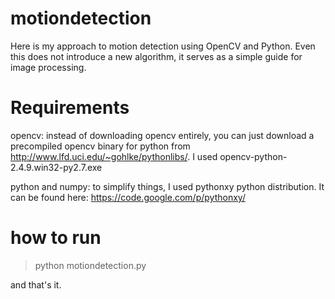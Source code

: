 motiondetection
===============

Here is my approach to motion detection using OpenCV and Python. Even this does not introduce a new algorithm, it serves as a simple guide for image processing.


Requirements
============

opencv: instead of downloading opencv entirely, you can just download a precompiled opencv binary for python from http://www.lfd.uci.edu/~gohlke/pythonlibs/. I used opencv-python-2.4.9.win32-py2.7.exe

python and numpy: to simplify things, I used pythonxy python distribution. It can be found here: https://code.google.com/p/pythonxy/


how to run
==========

> python motiondetection.py

and that's it.

